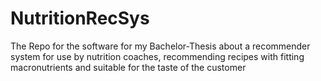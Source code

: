 # NutritionRecSys
The Repo for the software for my Bachelor-Thesis about a recommender system for use by nutrition coaches, recommending recipes with fitting macronutrients and suitable for the taste of the customer
